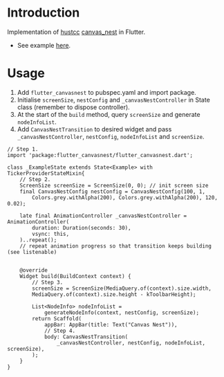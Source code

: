 # Introduction
Implementation of [hustcc](https://github.com/hustcc) [canvas_nest](https://github.com/hustcc/canvas-nest.js/) in Flutter. 
* See example [here](https://canvasnest-41664.web.app).


# Usage
1. Add `flutter_canvasnest` to pubspec.yaml and import package.
2. Initialise `screenSize`, `nestConfig` and `_canvasNestController` in State class (remember to dispose controller). 
3. At the start of the `build` method, query `screenSize` and generate `nodeInfoList`.
4. Add `CanvasNestTransition` to desired widget and pass `_canvasNestController`, `nestConfig`, `nodeInfoList` and `screenSize`.
```
// Step 1.
import 'package:flutter_canvasnest/flutter_canvasnest.dart';

class _ExampleState extends State<Example> with TickerProviderStateMixin{
    // Step 2.
    ScreenSize screenSize = ScreenSize(0, 0); // init screen size
    final CanvasNestConfig nestConfig = CanvasNestConfig(100, 1,
        Colors.grey.withAlpha(200), Colors.grey.withAlpha(200), 120, 0.02);

    late final AnimationController _canvasNestController = AnimationController(
        duration: Duration(seconds: 30), 
        vsync: this,
    )..repeat();
    // repeat animation progress so that transition keeps building (see listenable)


    @override
    Widget build(BuildContext context) {
        // Step 3.
        screenSize = ScreenSize(MediaQuery.of(context).size.width,
        MediaQuery.of(context).size.height - kToolbarHeight);
    
        List<NodeInfo> nodeInfoList =
            generateNodeInfo(context, nestConfig, screenSize);
        return Scaffold(
            appBar: AppBar(title: Text("Canvas Nest")),
            // Step 4.
            body: CanvasNestTransition(
                _canvasNestController, nestConfig, nodeInfoList, screenSize),
        );
    }
}

```